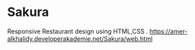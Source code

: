 # Sakura 
Responsive Restaurant design using HTML,CSS . 
https://amer-alkhalidy.developerakademie.net/Sakura/web.html
